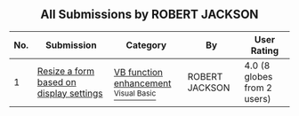 ﻿<div align="center">

## All Submissions by ROBERT JACKSON

</div>

No.  | Submission | Category | By   | User Rating
---- | ---------- | -------- | ---- | -----------
1 | [Resize a form based on display settings<br />](https://github.com/Planet-Source-Code/robert-jackson-resize-a-form-based-on-display-settings__1-6723) | [VB function enhancement<br /><sup>Visual Basic</sup>](../ByCategory/vb-function-enhancement__1-25.md) | ROBERT JACKSON | 4.0 (8 globes from 2 users)

